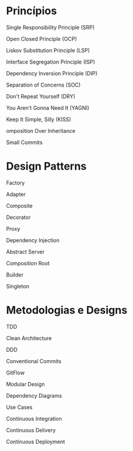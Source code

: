 

# Princípios
<p>Single Responsibility Principle (SRP)</p>
<p>Open Closed Principle (OCP)</p>
<p>Liskov Substitution Principle (LSP)</p>
<p>Interface Segregation Principle (ISP)</p>
<p>Dependency Inversion Principle (DIP)</p>
<p>Separation of Concerns (SOC)</p>
<p>Don't Repeat Yourself (DRY)</p>
<p>You Aren't Gonna Need It (YAGNI)</p>
<p>Keep It Simple, Silly (KISS)</p>
<p>omposition Over Inheritance</p>
<p>Small Commits</p>

# Design Patterns
<p>Factory</p>
<p>Adapter</p>
<p>Composite</p>
<p>Decorator</p>
<p>Proxy</p>
<p>Dependency Injection</p>
<p>Abstract Server</p>
<p>Composition Root</p>
<p>Builder</p>
<p>Singleton</p>

# Metodologias e Designs
<p>TDD</p>
<p>Clean Architecture</p>
<p>DDD</p>
<p>Conventional Commits</p>
<p>GitFlow</p>
<p>Modular Design</p>
<p>Dependency Diagrams</p>
<p>Use Cases</p>
<p>Continuous Integration</p>
<p>Continuous Delivery</p>
<p>Continuous Deployment</p>
